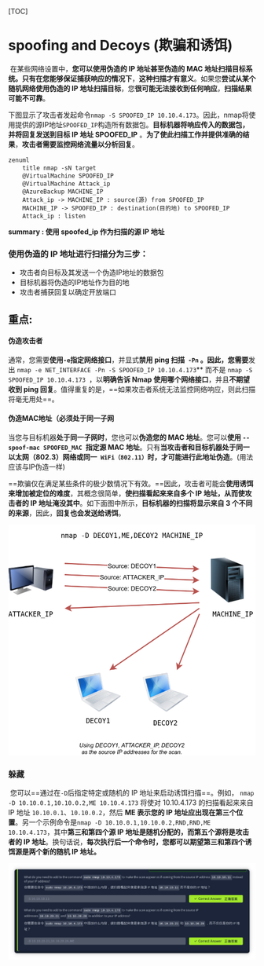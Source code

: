 [TOC]



# spoofing and Decoys (欺骗和诱饵)

​	在某些网络设置中，**您可以使用伪造的 IP 地址甚至伪造的 MAC 地址扫描目标系统。**只有在**您能够保证捕获响应的情况下**，**这种扫描才有意义**。如果您**尝试从某个随机网络使用伪造的 IP 地址扫描目标**，您**很可能无法接收到任何响应**，**扫描结果可能不可靠**。

下图显示了攻击者发起命令`nmap -S SPOOFED_IP 10.10.4.173`。因此，nmap将使用提供的源IP地址`SPOOFED_IP`构造所有数据包。**目标机器将响应传入的数据包，并将回复发送到目标 IP 地址 SPOOFED_IP** 。**为了使此扫描工作并提供准确的结果**，**攻击者需要监控网络流量以分析回复**。



```mermaid
zenuml
    title nmap -sN target     
    @VirtualMachine SPOOFED_IP
    @VirtualMachine Attack_ip
    @AzureBackup MACHINE_IP
    Attack_ip -> MACHINE_IP : source(源) from SPOOFED_IP
    MACHINE_IP -> SPOOFED_IP : destination(目的地) to SPOOFED_IP
    Attack_ip : listen
```

**summary : 使用 spoofed_ip 作为扫描的源 IP 地址**



### 使用伪造的 IP 地址进行扫描分为三步：

- 攻击者向目标及其发送一个伪造IP地址的数据包
- 目标机器将伪造的IP地址作为目的地
- 攻击者捕获回复以确定开放端口



## 重点: 

#### 	伪造攻击者

​	通常，您需要**使用` -e `指定网络接口**，并显式**禁用 ping 扫描` -Pn` 。因此，您需要**发出 `nmap -e NET_INTERFACE -Pn -S SPOOFED_IP 10.10.4.173`** 而不是 `nmap -S SPOOFED_IP 10.10.4.173 `，以**明确告诉 Nmap 使用哪个网络接口**，并且**不期望收到 ping 回复**。值得重复的是，==如果攻击者系统无法监控网络响应，则此扫描将毫无用处==。



#### 	伪造MAC地址（必须处于同一子网

​	当您与目标机器**处于同一子网时**，您也可以**伪造您的 MAC 地址**。您可以**使用 `--spoof-mac SPOOFED_MAC `指定源 MAC 地址**。只有**当攻击者和目标机器处于同一以太网（802.3）网络或同一` WiFi（802.11）`时，才可能进行此地址伪造**。(用法应该与IP伪造一样)



​	==欺骗仅在满足某些条件的极少数情况下有效。==因此，攻击者可能会**使用诱饵来增加被定位的难度**，其概念很简单，**使扫描看起来来自多个 IP 地址，从而使攻击者的 IP 地址淹没其中**。如下面图中所示，**目标机器的扫描将显示来自 3 个不同的来源**，因此，**回复也会发送给诱饵**。

![754fc455556a424ca83f512665beaf7d](./../img/754fc455556a424ca83f512665beaf7d.png)

### 躲藏

​	您可以==通过在` -D `后指定特定或随机的 IP 地址来启动诱饵扫描==。例如， `nmap -D 10.10.0.1,10.10.0.2,ME 10.10.4.173` 将使对 10.10.4.173 的扫描看起来来自 IP 地址 `10.10.0.1`、`10.10.0.2`，然后 **ME 表示您的 IP 地址应出现在第三个位置**。另一个示例命令是` nmap -D 10.10.0.1,10.10.0.2,RND,RND,ME 10.10.4.173 `，其中**第三和第四个源 IP 地址是随机分配的，而第五个源将是攻击者的 IP 地址**。换句话说，**每次执行后一个命令时，您都可以期望第三和第四个诱饵源是两个新的随机 IP 地址。**

![局部截取_20250423_214707](./../img/局部截取_20250423_214707.png)

